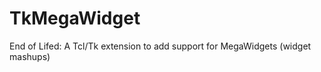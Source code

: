 TkMegaWidget
============

End of Lifed: A Tcl/Tk extension to add support for MegaWidgets (widget mashups)